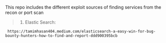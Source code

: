 This repo includes the different exploit sources of finding services from the recon or port scan

> 1. Elastic Search:
```
 https://tamimhasan404.medium.com/elasticsearch-a-easy-win-for-bug-bounty-hunters-how-to-find-and-report-ddd900395bcb
```
